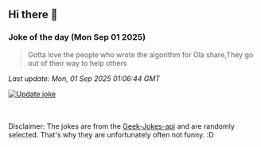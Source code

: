 ## Hi there 👋

### Joke of the day (Mon Sep 01 2025)
<!-- joke -->
>Gotta love the people who wrote the algorithm for Ola share,They go out of their way to help others
<!-- /joke -->

*Last update: Mon, 01 Sep 2025 01:06:44 GMT*

[![Update joke](https://github.com/nclskfm/nclskfm/actions/workflows/joke.yml/badge.svg)](https://github.com/nclskfm/nclskfm/actions/workflows/joke.yml)

<br><br>
Disclaimer: The jokes are from the [Geek-Jokes-api](https://github.com/sameerkumar18/geek-joke-api) and are randomly selected. That's why they are unfortunately often not funny. :D
